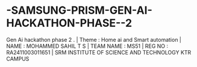 # -SAMSUNG-PRISM-GEN-AI-HACKATHON-PHASE--2
Gen Ai hackathon phase 2 .    |  Theme : Home ai and Smart automation   |
NAME : MOHAMMED SAHIL T S     |
TEAM NAME : MS51        |
REG NO : RA2411003011651   |
SRM INSTITUTE OF SCIENCE AND TECHNOLOGY KTR CAMPUS
